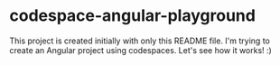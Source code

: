 # codespace-angular-playground

This project is created initially with only this README file. 
I'm trying to create an Angular project using codespaces. Let's see how it works! :)
